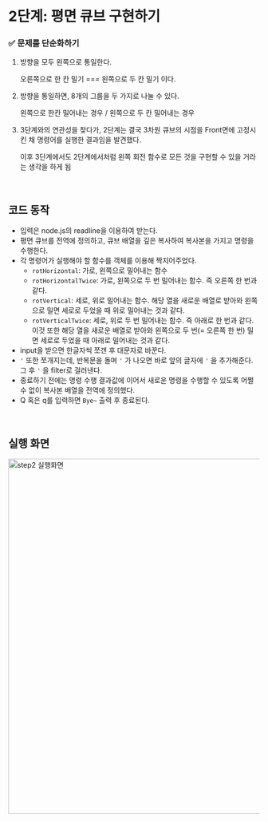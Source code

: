 # 2단계: 평면 큐브 구현하기

### ✅ 문제를 단순화하기

1. 방향을 모두 왼쪽으로 통일한다.

    오른쪽으로 한 칸 밀기 === 왼쪽으로 두 칸 밀기 이다.

2. 방향을 통일하면, 8개의 그룹을 두 가지로 나눌 수 있다.
   
   왼쪽으로 한칸 밀어내는 경우 / 왼쪽으로 두 칸 밀어내는 경우

3. 3단계와의 연관성을 찾다가, 2단계는 결국 3차원 큐브의 시점을 Front면에 고정시킨 채 명령어를 실행한 결과임을 발견했다.

    이후 3단계에서도 2단계에서처럼 왼쪽 회전 함수로 모든 것을 구현할 수 있을 거라는 생각을 하게 됨

<br/>

## 코드 동작

- 입력은 node.js의 readline을 이용하여 받는다.
- 평면 큐브를 전역에 정의하고, 큐브 배열을 깊은 복사하여 복사본을 가지고 명령을 수행한다.
- 각 명령어가 실행해야 할 함수를 객체를 이용해 짝지어주었다.
  - `rotHorizontal`: 가로, 왼쪽으로 밀어내는 함수
  - `rotHorizontalTwice`: 가로, 왼쪽으로 두 번 밀어내는 함수. 즉 오른쪽 한 번과 같다.
  - `rotVertical`: 세로, 위로 밀어내는 함수. 해당 열을 새로운 배열로 받아와 왼쪽으로 밀면 세로로 두었을 때 위로 밀어내는 것과 같다.
  - `rotVerticalTwice`: 세로, 위로 두 번 밀어내는 함수. 즉 아래로 한 번과 같다. 이것 또한 해당 열을 새로운 배열로 받아와 왼쪽으로 두 번(= 오른쪽 한 번) 밀면 세로로 두었을 때 아래로 밀어내는 것과 같다.
- input을 받으면 한글자씩 쪼갠 후 대문자로 바꾼다.
- `'` 또한 쪼개지는데, 반복문을 돌며 `'` 가 나오면 바로 앞의 글자에 `'` 을 추가해준다. 그 후 `'` 을 filter로 걸러낸다.
- 종료하기 전에는 명령 수행 결과값에 이어서 새로운 명령을 수행할 수 있도록 어쩔 수 없이 복사본 배열을 전역에 정의했다.
- Q 혹은 q를 입력하면 `Bye~` 출력 후 종료된다.

<br/>

## 실행 화면

<img width="712" alt="step2 실행화면" src="https://user-images.githubusercontent.com/60209518/102009394-7bf6ac00-3d7a-11eb-963a-1f08a13c7a3a.png">

<br/>
